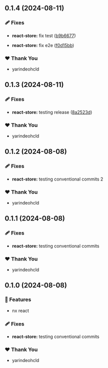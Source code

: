 ## 0.1.4 (2024-08-11)


### 🩹 Fixes

- **react-store:** fix test ([b9b6677](https://github.com/yarindeoh/react-monorepo/commit/b9b6677))

- **react-store:** fix e2e ([f0d15bb](https://github.com/yarindeoh/react-monorepo/commit/f0d15bb))


### ❤️  Thank You

- yarindeohcld

## 0.1.3 (2024-08-11)


### 🩹 Fixes

- **react-store:** testing release ([8a2523d](https://github.com/yarindeoh/react-monorepo/commit/8a2523d))


### ❤️  Thank You

- yarindeohcld

## 0.1.2 (2024-08-08)


### 🩹 Fixes

- **react-store:** testing conventional commits 2


### ❤️  Thank You

- yarindeohcld

## 0.1.1 (2024-08-08)


### 🩹 Fixes

- **react-store:** testing conventional commits


### ❤️  Thank You

- yarindeohcld

## 0.1.0 (2024-08-08)


### 🚀 Features

- nx react


### 🩹 Fixes

- **react-store:** testing conventional commits


### ❤️  Thank You

- yarindeohcld